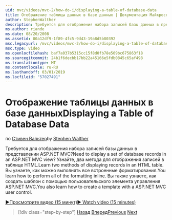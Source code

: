 ```yaml
---
uid: mvc/videos/mvc-2/how-do-i/displaying-a-table-of-database-data
title: Отображение таблицы данных в базе данных | Документация Майкрософт
author: StephenWalther
description: Требуется для отображения набора записей базы данных в представлении ASP.NET MVC? Узнайте, два метода для отображения записей в таблице HTML. Вы узнаете, как можно выполнять все t...
ms.author: riande
ms.date: 08/20/2008
ms.assetid: 00a12df9-1f89-4fc5-9d43-19a8d5b80392
msc.legacyurl: /mvc/videos/mvc-2/how-do-i/displaying-a-table-of-database-data
msc.type: video
ms.openlocfilehash: baf7a037b5315cc15f8d0fb78e509bc675863f18
ms.sourcegitcommit: 24b1f6decbb17bb22a45166e5fdb0845c65af498
ms.translationtype: MT
ms.contentlocale: ru-RU
ms.lasthandoff: 03/01/2019
ms.locfileid: "57027491"
---
```

<a name="displaying-a-table-of-database-data"></a><span data-ttu-id="e96f7-105">Отображение таблицы данных в базе данных</span><span class="sxs-lookup"><span data-stu-id="e96f7-105">Displaying a Table of Database Data</span></span>
====================
<span data-ttu-id="e96f7-106">по [Стивен Вальтер](https://github.com/StephenWalther)</span><span class="sxs-lookup"><span data-stu-id="e96f7-106">by [Stephen Walther](https://github.com/StephenWalther)</span></span>

<span data-ttu-id="e96f7-107">Требуется для отображения набора записей базы данных в представлении ASP.NET MVC?</span><span class="sxs-lookup"><span data-stu-id="e96f7-107">Need to display a set of database records in an ASP.NET MVC view?</span></span> <span data-ttu-id="e96f7-108">Узнайте, два метода для отображения записей в таблице HTML.</span><span class="sxs-lookup"><span data-stu-id="e96f7-108">Learn two methods of displaying records in an HTML table.</span></span> <span data-ttu-id="e96f7-109">Вы узнаете, как можно выполнять все встроенные форматирования.</span><span class="sxs-lookup"><span data-stu-id="e96f7-109">You learn how to perform all of the formatting inline.</span></span> <span data-ttu-id="e96f7-110">Вы также узнаете, как создать шаблон с помощью пользовательского элемента управления ASP.NET MVC.</span><span class="sxs-lookup"><span data-stu-id="e96f7-110">You also learn how to create a template with a ASP.NET MVC user control.</span></span>

[<span data-ttu-id="e96f7-111">&#9654;Просмотрите видео (15 минут)</span><span class="sxs-lookup"><span data-stu-id="e96f7-111">&#9654; Watch video (15 minutes)</span></span>](https://channel9.msdn.com/Blogs/ASP-NET-Site-Videos/displaying-a-table-of-database-data)

> [!div class="step-by-step"]
> <span data-ttu-id="e96f7-112">[Назад](creating-model-classes-with-linq-to-sql.md)
> [Вперед](what-is-aspnet-mvc-80-minute-technical-video-for-developers-building-nerddinner.md)</span><span class="sxs-lookup"><span data-stu-id="e96f7-112">[Previous](creating-model-classes-with-linq-to-sql.md)
[Next](what-is-aspnet-mvc-80-minute-technical-video-for-developers-building-nerddinner.md)</span></span>
